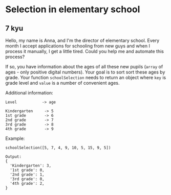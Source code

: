 # Selection in elementary school
## 7 kyu

Hello, my name is Anna, and I'm the director of elementary school. Every month I accept applications for schooling from new guys and when I process it manually, I get a little tired. Сould you help me and automate this process?

If so, you have information about the ages of all these new pupils (`array` of ages - only positive digital numbers). Your goal is to sort sort these ages by grade. Your function `schoolSelection` needs to return an object where `key` is grade level and `value` is a number of convenient ages.

Additional information:
```
Level           -> age

Kindergarten     -> 5
1st grade        -> 6
2nd grade        -> 7
3rd grade        -> 8
4th grade        -> 9
```

Example:
```
schoolSelection([5, 7, 4, 9, 10, 5, 15, 9, 5])

Output: 
{
  'Kindergarten': 3,
  '1st grade': 0,
  '2nd grade': 1, 
  '3rd grade': 0, 
  '4th grade': 2,
}
```
